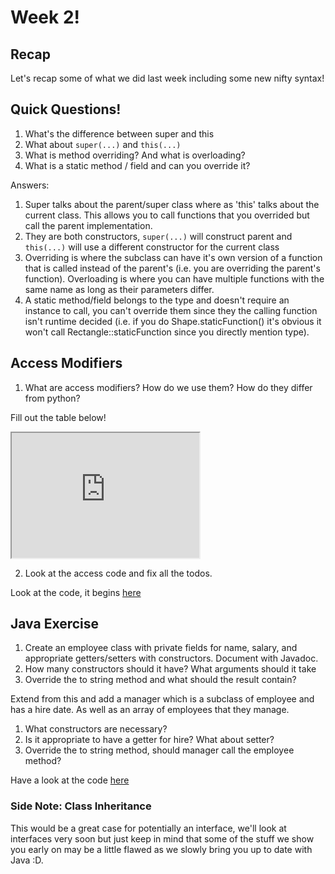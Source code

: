 # Week 2!

## Recap

Let's recap some of what we did last week including some new nifty syntax!

## Quick Questions!

1. What's the difference between super and this
2. What about `super(...)` and `this(...)`
3. What is method overriding?  And what is overloading?
4. What is a static method / field and can you override it?

Answers:

1. Super talks about the parent/super class where as 'this' talks about the current class. This allows you to call functions that you overrided but call the parent implementation.
2. They are both constructors, `super(...)` will construct parent and `this(...)` will use a different constructor for the current class
3. Overriding is where the subclass can have it's own version of a function that is called instead of the parent's (i.e. you are overriding the parent's function).  Overloading is where you can have multiple functions with the same name as long as their parameters differ.
4. A static method/field belongs to the type and doesn't require an instance to call, you can't override them since they the calling function isn't runtime decided (i.e. if you do Shape.staticFunction() it's obvious it won't call Rectangle::staticFunction since you directly mention type).

## Access Modifiers

1. What are access modifiers?  How do we use them?  How do they differ from python?

Fill out the table below!

<iframe style="height: 200px;" src="https://docs.google.com/spreadsheets/d/e/2PACX-1vQS881gdj1kVoJi8t3mWQEphdYmVkAIWiARAzPLX7e7g2TIVB4Ie-OULjoAASA99zu1NBccp5bPCGoM/pubhtml?gid=0&amp;single=true&amp;widget=true&amp;headers=false"></iframe>

2. Look at the access code and fix all the todos.

Look at the code, it begins [here](https://github.com/BraedonWooding/Comp2511-T2-2020/tree/master/Tute2/src/access)

## Java Exercise

1. Create an employee class with private fields for name, salary, and appropriate getters/setters with constructors.  Document with Javadoc.
2. How many constructors should it have?  What arguments should it take
3. Override the to string method and what should the result contain?

Extend from this and add a manager which is a subclass of employee and has a hire date.  As well as an array of employees that they manage.

1. What constructors are necessary?
2. Is it appropriate to have a getter for hire?  What about setter?
3. Override the to string method, should manager call the employee method?

Have a look at the code [here](https://github.com/BraedonWooding/Comp2511-T2-2020/tree/master/Tute2/src/work)

### Side Note: Class Inheritance

This would be a great case for potentially an interface, we'll look at interfaces very soon but just keep in mind that some of the stuff we show you early on may be a little flawed as we slowly bring you up to date with Java :D.
